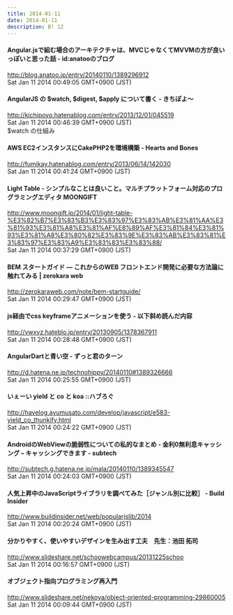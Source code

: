 ```yaml
---
title: 2014-01-11
date: 2014-01-11
description: B! 12
---
```


####  Angular.jsで組む場合のアーキテクチャは、MVCじゃなくてMVVMの方が良いっぽいと思った話 - id:anatooのブログ 
http://blog.anatoo.jp/entry/20140110/1389296912<br>
Sat Jan 11 2014 00:49:05 GMT+0900 (JST)<br>


#### AngularJS の $watch, $digest, $apply について書く - きちぽよ〜
http://kichipoyo.hatenablog.com/entry/2013/12/01/045519<br>
Sat Jan 11 2014 00:46:39 GMT+0900 (JST)<br>
$watch の仕組み


#### AWS EC2インスタンスにCakePHP2を環境構築 - Hearts and Bones
http://fumikay.hatenablog.com/entry/2013/06/14/142030<br>
Sat Jan 11 2014 00:41:24 GMT+0900 (JST)<br>


#### Light Table - シンプルなことは良いこと。マルチプラットフォーム対応のプログラミングエディタ MOONGIFT
http://www.moongift.jp/2014/01/light-table-%E3%82%B7%E3%83%B3%E3%83%97%E3%83%AB%E3%81%AA%E3%81%93%E3%81%A8%E3%81%AF%E8%89%AF%E3%81%84%E3%81%93%E3%81%A8%E3%80%82%E3%83%9E%E3%83%AB%E3%83%81%E3%83%97%E3%83%A9%E3%83%83%E3%83%88/<br>
Sat Jan 11 2014 00:37:29 GMT+0900 (JST)<br>


#### BEM スタートガイド ― これからのWEB フロントエンド開発に必要な方法論に触れてみる | zerokara web
http://zerokaraweb.com/note/bem-startguide/<br>
Sat Jan 11 2014 00:29:47 GMT+0900 (JST)<br>


#### js経由でcss keyframeアニメーションを使う - 以下斜め読んだ内容
http://vwxyz.hateblo.jp/entry/20130905/1378367911<br>
Sat Jan 11 2014 00:28:48 GMT+0900 (JST)<br>


#### AngularDartと青い空 - ずっと君のターン
http://d.hatena.ne.jp/technohippy/20140110#1389326666<br>
Sat Jan 11 2014 00:25:55 GMT+0900 (JST)<br>


#### いぇーい yield と co と koa ::ハブろぐ
http://havelog.ayumusato.com/develop/javascript/e583-yield_co_thunkify.html<br>
Sat Jan 11 2014 00:24:22 GMT+0900 (JST)<br>


#### AndroidのWebViewの脆弱性についての私的なまとめ - 金利0無利息キャッシング – キャッシングできます - subtech
http://subtech.g.hatena.ne.jp/mala/20140110/1389345547<br>
Sat Jan 11 2014 00:24:03 GMT+0900 (JST)<br>


#### 人気上昇中のJavaScriptライブラリを調べてみた［ジャンル別に比較］ - Build Insider
http://www.buildinsider.net/web/popularjslib/2014<br>
Sat Jan 11 2014 00:20:24 GMT+0900 (JST)<br>


#### 分かりやすく、使いやすいデザインを生み出す工夫　先生：池田 拓司
http://www.slideshare.net/schoowebcampus/20131225schoo<br>
Sat Jan 11 2014 00:16:57 GMT+0900 (JST)<br>


#### オブジェクト指向プログラミング再入門
http://www.slideshare.net/nekoya/object-oriented-programming-29860005<br>
Sat Jan 11 2014 00:09:44 GMT+0900 (JST)<br>


